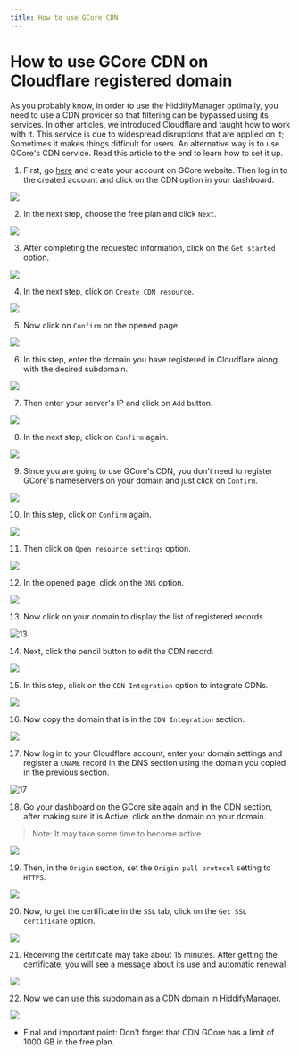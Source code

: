 ```yaml
---
title: How to use GCore CDN
---
```


<div dir="ltr" markdown="1">


# How to use GCore CDN on Cloudflare registered domain

As you probably know, in order to use the HiddifyManager optimally, you need to use a CDN provider so that filtering can be bypassed using its services. In other articles, we introduced Cloudflare and taught how to work with it. This service is due to widespread disruptions that are applied on it; Sometimes it makes things difficult for users. An alternative way is to use GCore's CDN service. Read this article to the end to learn how to set it up.

1. First, go [here](https://gcore.com/) and create your account on GCore website. Then log in to the created account and click on the CDN option in your dashboard.

![](https://user-images.githubusercontent.com/125398461/235283540-83a44dbc-6b81-45d2-a04f-be2749cf0429.jpg)

2. In the next step, choose the free plan and click `Next`.

![](https://user-images.githubusercontent.com/125398461/235283581-a392f93e-4d8a-44d9-9521-be83fb09564b.jpg)

3. After completing the requested information, click on the `Get started` option.

![](https://user-images.githubusercontent.com/125398461/235283590-6654cae1-cc3b-42c6-ae8c-d4cc26b71a15.jpg)

4. In the next step, click on `Create CDN resource`.

![](https://user-images.githubusercontent.com/125398461/235283617-042ee013-e1a1-4567-aa6c-fcbf1080fa99.jpg)

5. Now click on `Confirm` on the opened page.

![](https://user-images.githubusercontent.com/125398461/235283626-b7923519-ffbc-425b-a65b-3063e19595a1.jpg)

6. In this step, enter the domain you have registered in Cloudflare along with the desired subdomain.

![](https://user-images.githubusercontent.com/125398461/235283639-ef21b5ba-5efd-48d5-a852-7aa8050b4316.jpg)

7. Then enter your server's IP and click on `Add` button.

![](https://user-images.githubusercontent.com/125398461/235283674-400d9213-029a-429b-9985-699c0bd40ba3.jpg)

8. In the next step, click on `Confirm` again.

![](https://user-images.githubusercontent.com/125398461/235283679-fbb415e0-5b12-4880-be94-3f2a17ba5895.jpg)

9. Since you are going to use GCore's CDN, you don't need to register GCore's nameservers on your domain and just click on `Confirm`.

![](https://user-images.githubusercontent.com/125398461/235283686-69d71bb4-2c27-4375-8a04-3a7f2f1fac21.jpg)

10. In this step, click on `Confirm` again.

![](https://user-images.githubusercontent.com/125398461/235283803-1ca531c7-efb6-4bf2-ba21-5f68de3cc9df.jpg)

11. Then click on `Open resource settings` option.

![](https://user-images.githubusercontent.com/125398461/235283807-225d6325-b388-4a21-9b41-5da3f7457ba9.jpg)

12. In the opened page, click on the `DNS` option.

![](https://user-images.githubusercontent.com/125398461/235283814-711cf947-256c-4cda-8cc5-236abe8a6b31.jpg)

13. Now click on your domain to display the list of registered records.

![13](https://user-images.githubusercontent.com/125398461/235283822-62ce802c-d7c2-44e8-8fd6-a418fe6a04c2.jpg)

14. Next, click the pencil button to edit the CDN record.

![](https://user-images.githubusercontent.com/125398461/235283921-81cfdb21-b00b-4e94-907d-3a6b95f7b650.jpg)

15. In this step, click on the `CDN Integration` option to integrate CDNs.

![](https://user-images.githubusercontent.com/125398461/235284019-0301d8e3-d882-4482-9c75-23a30e4fb2f1.jpg)

16. Now copy the domain that is in the `CDN Integration` section.

![](https://user-images.githubusercontent.com/125398461/235284138-6355a421-a7da-46c8-803a-b4b65cdc8fb1.jpg)

17. Now log in to your Cloudflare account, enter your domain settings and register a `CNAME` record in the DNS section using the domain you copied in the previous section.

![17](https://user-images.githubusercontent.com/125398461/235284172-560987a3-8528-497a-89c9-58927fddc327.jpg)

18. Go your dashboard on the GCore site again and in the CDN section, after making sure it is Active, click on the domain on your domain.

> Note: It may take some time to become active.

![](https://user-images.githubusercontent.com/125398461/235284405-71b9fe26-e25c-4750-b349-1fac9cd34efb.jpg)

19. Then, in the `Origin` section, set the `Origin pull protocol` setting to `HTTPS`.

![](https://user-images.githubusercontent.com/125398461/235284438-6d4e0c6e-79dc-4175-8718-8a85b68b46d1.jpg)

20. Now, to get the certificate in the `SSL` tab, click on the `Get SSL certificate` option.

![](https://user-images.githubusercontent.com/125398461/235284577-e0ee7fbb-31d9-476b-9901-f2fb78c5c22d.jpg)

21. Receiving the certificate may take about 15 minutes. After getting the certificate, you will see a message about its use and automatic renewal.

![](https://user-images.githubusercontent.com/125398461/235284579-898335c0-28d3-477f-b900-3f8a381bcdda.jpg)

22. Now we can use this subdomain as a CDN domain in HiddifyManager.

![](https://user-images.githubusercontent.com/125398461/235284966-63477444-51d0-45dd-be27-2307f43df54f.jpg)

* Final and important point: Don't forget that CDN GCore has a limit of 1000 GB in the free plan.
